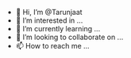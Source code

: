 - 👋 Hi, I’m @Tarunjaat
- 👀 I’m interested in ...
- 🌱 I’m currently learning ...
- 💞️ I’m looking to collaborate on ...
- 📫 How to reach me ...

<!---
Tarunjaat/Tarunjaat is a ✨ special ✨ repository because its `README.md` (this file) appears on your GitHub profile.
You can click the Preview link to take a look at your changes.
--->

